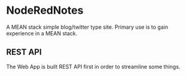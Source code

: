 # NodeRedNotes
A MEAN stack simple blog/twitter type site. Primary use is to gain experience in a MEAN stack.

REST API
---------
The Web App is built REST API first in order to streamline some things.
